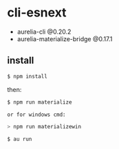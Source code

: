 # cli-esnext

- aurelia-cli @0.20.2
- aurelia-materialize-bridge @0.17.1

## install

```bash
$ npm install
```

then:
```bash
$ npm run materialize

or for windows cmd:

> npm run materializewin
```

```bash
$ au run
```
